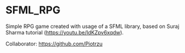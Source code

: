 # SFML_RPG
Simple RPG game created with usage of a SFML library, based on Suraj Sharma tutorial (https://youtu.be/IdKZpv6xqdw).

Collaborator:
https://github.com/Piotrzu
